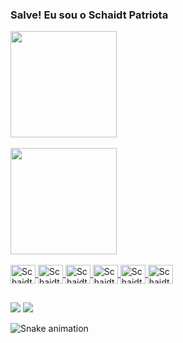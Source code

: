 ### Salve! Eu sou o Schaidt Patriota
<div align="left">
  <a href="https://github.com/SchaidtP">
  <img height="170em" align="center" src="https://github-readme-stats.vercel.app/api?username=SchaidtP&show_icons=true&theme=dark&include_all_commits=true&count_private=true"/>
  <br><br>
  <img height="170em" align="center" src="https://github-readme-stats.vercel.app/api/top-langs/?username=SchaidtP&layout=compact&langs_count=7&theme=dark"/>
</div>
<div style="display: inline_block"><br>
 <img align="center" alt="Schaidt-Java" height="30" width="40" src="https://cdn.jsdelivr.net/gh/devicons/devicon/icons/java/java-original.svg">
 <img align="center" alt="Schaidt-Python" height="30" width="40" src="https://cdn.jsdelivr.net/gh/devicons/devicon/icons/python/python-original.svg">
 <img align="center" alt="Schaidt-C" height="30" width="40" src="https://cdn.jsdelivr.net/gh/devicons/devicon/icons/c/c-original.svg">
 <img align="center" alt="Schaidt-HTML5" height="30" width="40" src="https://cdn.jsdelivr.net/gh/devicons/devicon/icons/html5/html5-original.svg">
 <img align="center" alt="Schaidt-CSS3" height="30" width="40" src="https://cdn.jsdelivr.net/gh/devicons/devicon/icons/css3/css3-original.svg">
 <img align="center" alt="Schaidt-JS" height="30" width="40" src="https://cdn.jsdelivr.net/gh/devicons/devicon/icons/javascript/javascript-original.svg">
</div>

##

<div>
  <a href="https://www.linkedin.com/in/schaidt-patriota-ab8b13202" target="_blank"><img src="https://img.shields.io/badge/-LinkedIn-%230077B5?style=for-the-badge&logo=linkedin&logoColor=white" target="_blank"></a>
  <a href = "mailto:schaidt534@gmail.com"><img src="https://img.shields.io/badge/Gmail-D14836?style=for-the-badge&logo=gmail&logoColor=white"></a>
  
  ![Snake animation](https://github.com/SchaidtP/SchaidtP/blob/output/github-contribution-grid-snake.svg)
</div>
